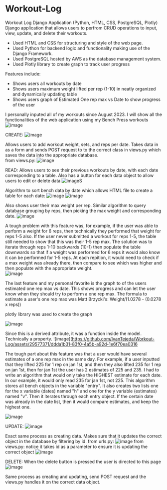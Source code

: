 # Workout-Log
Workout Log Django Application (Python, HTML, CSS, PostgreSQL, Plotly)
Django application that allows users to perfrom CRUD operations to input, view, update, and delete their workouts. 
  - Used HTML and CSS for structuring and style of the web page.
  - Used Python for backend logic and functionality making use of the Django Framework.
  - Used PostgreSQL hosted by AWS as the database management system.
  - Used Plotly library to create graph to track user progress

Features include:
  - Shows users all workouts by date
  - Shows users maximum weight lifted per rep (1-10) in neatly organized and dynamically updating table
  - Shows users graph of Estimated One rep max vs Date to show progress of the user

I personally inputed all of my workouts since August 2023. I will show all the functionalities of the web application using my Bench Press workouts 
![image](https://github.com/IvanTejeda/Workout-Log/assets/29577371/33c408c0-5db8-4b0b-930a-e436bc385ee3)



CREATE:
![image](https://github.com/IvanTejeda/Workout-Log/assets/29577371/84e93096-fe8a-46c2-81ed-10f84cf76da3)

Allows users to add workout weight, sets, and reps per date. Takes data in as a form and sends POST request to to the correct class in views.py which saves the data into the appropriate database.  
from views.py:
![image](https://github.com/IvanTejeda/Workout-Log/assets/29577371/b3da713d-620a-48e9-8515-fea7381354a5)

READ:
Allows users to see their previous workouts by date, with each date corresponding to a table. Also has a button for each data object to allow users to edit or delete data
![image](https://github.com/IvanTejeda/Workout-Log/assets/29577371/99cc8145-c5ab-41c9-99dd-90f1f9cf0a1f)S

Algorithm to sort bench data by date which allows HTML file to create a table for each date:
![image](https://github.com/IvanTejeda/Workout-Log/assets/29577371/ee422a02-9dba-4741-869b-cdfdea65a23d)
![image](https://github.com/IvanTejeda/Workout-Log/assets/29577371/7a70df4d-fd29-4fd2-9482-06c00de4b1c6)

Also shows user their max weight per rep. Similar algorithm to query database grouping by reps, then picking the max weight and corresponding date. 
![image](https://github.com/IvanTejeda/Workout-Log/assets/29577371/69ca1339-84e7-4030-bd6c-d9fabb57009a)

A tough problem with this feature was, for example, if the user was able to perform a weight for 6 reps, then technically they performed that weight for reps 1-5 also. If the user never submitted a workout for reps 1-5, the table still needed to show that this was their 1-5 rep max. The solution was to iterate through reps 1-10 backwards (10-1) then populate the table downwards so that if a weight was performed for 6 reps it would also know it can be performed for 1-5 reps. At each repition, it would need to check if a max weight was already there, then compare to see which was higher and then populate with the appropriate weight.  
![image](https://github.com/IvanTejeda/Workout-Log/assets/29577371/d6004fec-687c-46d6-830a-f9f4fa6d1dff)

The last feature and my personal favorite is the graph to of the users estimated one rep max vs date. This shows progress and can let the user know when they should try to perform a one rep max. The formula to estimate a user's one rep max was Matt Brzycki's: Weight/(1.0278 - (0.0278 x reps))

plotly library was used to create the graph 

![image](https://github.com/IvanTejeda/Workout-Log/assets/29577371/92d38722-532a-44d7-89ce-3fe2284471d7)

Since this is a derived attribute, it was a function inside the model. Technically a property. 
![image](https://github.com/IvanTejeda/Workout-Log/assets/29577371/ddda1b31-83f0-4a5b-a92d-1e6f70ea0316

The tough part about this feature was that a user would have several estimates of a one rep max in the same day. For example, if a user inputted that they lifted 225 for 1 rep on jan 1st, and then they also lifted 235 for 1 rep on jan 1st, then for jan 1st the user has 2 estimates of 225 and 235. I had to write an algorithm that would only take the HIGHEST estimate for each date. In our example, it would only read 235 for jan 1st, not 225. 
This algorithm stores all bench objects in the variable "entry". It also creates two lists one for the x variable (dates) named "h" and one for the y variable (estimates) named "v". Then it iterates through each entry object. If the certain date was already in the date list, then it would compare estimates, and keep the highest one. 

![image](https://github.com/IvanTejeda/Workout-Log/assets/29577371/7d0534b7-4e87-4a01-b8e7-600efcabe927)





UPDATE:
![image](https://github.com/IvanTejeda/Workout-Log/assets/29577371/6d257784-af65-41f8-9141-f2f7fad0df6c)

Exact same process as creating data. Makes sure that it updates the correct object in the database by filtering by id. 
from urls.py:
![image](https://github.com/IvanTejeda/Workout-Log/assets/29577371/15655525-71e8-4251-b638-49d4fbcd76f6)
from views.py: notice it takes id as a parameter to ensure it is updating the correct object 
![image](https://github.com/IvanTejeda/Workout-Log/assets/29577371/f2efee16-d7b5-4164-a59d-d9fae6a01b50)

DELETE:
When the delete button is pressed the user is directed to this page
![image](https://github.com/IvanTejeda/Workout-Log/assets/29577371/7afcb209-7b0f-4c72-adae-a073100eb351)

Same process as creating and updating, send POST request and the views.py handles it on the correct data object. 









